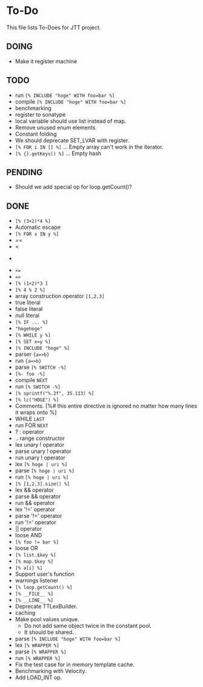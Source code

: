 # To-Do

This file lists To-Does for JTT project.

## DOING

* Make it register machine

## TODO

* run `[% INCLUDE "hoge" WITH foo=bar %]`
* compile `[% INCLUDE "hoge" WITH foo=bar %]`
* benchmarking
* register to sonatype
* local variable should use list instead of map.
* Remove unused enum elements
* Constant folding
* We should deprecate SET_LVAR with register.
* `[% FOR i IN [] %]` ... Empty array can't work in the iterator.
* `[% {}.getKeys() %]` ... Empty hash

## PENDING

* Should we add special op for loop.getCount()?

## DONE

 * `[% (3+2)*4 %]`
 * Automatic escape
 * `[% FOR x IN y %]`
 * ==
 * <
 * >
 * `<=`
 * `=>`
 * `[% (1+2)*3 ]`
 * `[% 4 % 2 %]`
 * array construction operator `[1,2,3]`
 * true literal
 * false literal
 * null literal
 * `[% IF ... %]`
* `"hogehoge"`
* `[% WHILE y %]`
* `[% SET x=y %]`
* `[% INCLUDE "hoge" %]`
* parser `{a=>b}`
* run `{a=>b}`
* parse `[% SWITCH -%]`
* `[%- foo -%]`
* compile `NEXT`
* run `[% SWITCH -%]`
* `[% sprintf("%.2f", 35.113) %]`
* `[% lc("HOGE") %]`
* Comments. [%# this entire directive is ignored no
    matter how many lines it wraps onto
%]
* WHILE `LAST`
* run FOR `NEXT`
* ? : operator
 * .. range constructor
 * lex unary ! operator
* parse unary ! operator
* run unary ! operator
* lex `[% hoge | uri %]`
* parse `[% hoge | uri %]`
* run `[% hoge | uri %]`
* `[% [1,2,3].size() %]`
* lex && operator
* parse && operator
* run && operator
* lex '!=' operator
* parse '!=' operator
* run '!=' operator
* || operator
* loose AND
* `[% foo != bar %]`
* loose OR
* `[% list.$key %]`
* `[% map.$key %]`
* `[% a[i] %]`
* Support user's function
* warnings listener
* `[% loop.getCount() %]`
* `[% __FILE__ %]`
* `[% __LINE__ %]`
* Deprecate TTLexBuilder.
* caching
* Make pool values unique.
  * Do not add same object twice in the constant pool.
  * It should be shared.
* parse `[% INCLUDE "hoge" WITH foo=bar %]`
* lex `[% WRAPPER %]`
* parse `[% WRAPPER %]`
* run `[% WRAPPER %]`
* Fix the test case for in memory template cache.
* Benchmarking with Velocity.
* Add LOAD_INT op.
